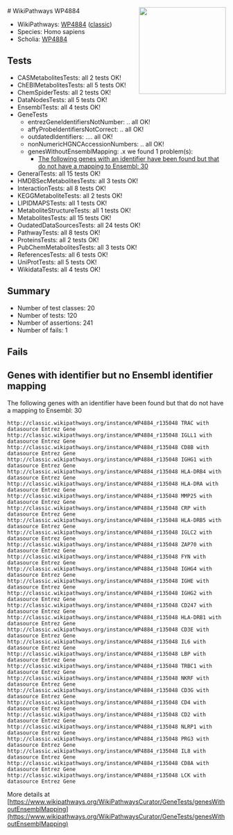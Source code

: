 <img style="float: right; width: 200px" src="https://upload.wikimedia.org/wikipedia/commons/thumb/8/83/Wplogo_with_text_500.png/640px-Wplogo_with_text_500.png" />
# WikiPathways WP4884

* WikiPathways: [WP4884](https://wikipathways.org/pathways/WP4884) ([classic](https://classic.wikipathways.org/instance/WP4884))
* Species: Homo sapiens
* Scholia: [WP4884](https://scholia.toolforge.org/wikipathways/WP4884)
## Tests
* CASMetabolitesTests: all 2 tests OK!
* ChEBIMetabolitesTests: all 5 tests OK!
* ChemSpiderTests: all 2 tests OK!
* DataNodesTests: all 5 tests OK!
* EnsemblTests: all 4 tests OK!
* GeneTests
    * entrezGeneIdentifiersNotNumber: .. all OK!
    * affyProbeIdentifiersNotCorrect: .. all OK!
    * outdatedIdentifiers: .... all OK!
    * nonNumericHGNCAccessionNumbers: .. all OK!
    * genesWithoutEnsemblMapping: .x we found 1 problem(s):
        * [The following genes with an identifier have been found but that do not have a mapping to Ensembl: 30](#c4e5434b)
* GeneralTests: all 15 tests OK!
* HMDBSecMetabolitesTests: all 3 tests OK!
* InteractionTests: all 8 tests OK!
* KEGGMetaboliteTests: all 2 tests OK!
* LIPIDMAPSTests: all 1 tests OK!
* MetaboliteStructureTests: all 1 tests OK!
* MetabolitesTests: all 15 tests OK!
* OudatedDataSourcesTests: all 24 tests OK!
* PathwayTests: all 8 tests OK!
* ProteinsTests: all 2 tests OK!
* PubChemMetabolitesTests: all 3 tests OK!
* ReferencesTests: all 6 tests OK!
* UniProtTests: all 5 tests OK!
* WikidataTests: all 4 tests OK!


## Summary

* Number of test classes: 20
* Number of tests: 120
* Number of assertions: 241
* Number of fails: 1

## Fails

<a name="c4e5434b" />

## Genes with identifier but no Ensembl identifier mapping

The following genes with an identifier have been found but that do not have a mapping to Ensembl: 30
```
http://classic.wikipathways.org/instance/WP4884_r135048 TRAC with datasource Entrez Gene
http://classic.wikipathways.org/instance/WP4884_r135048 IGLL1 with datasource Entrez Gene
http://classic.wikipathways.org/instance/WP4884_r135048 CD8B with datasource Entrez Gene
http://classic.wikipathways.org/instance/WP4884_r135048 IGHG1 with datasource Entrez Gene
http://classic.wikipathways.org/instance/WP4884_r135048 HLA-DRB4 with datasource Entrez Gene
http://classic.wikipathways.org/instance/WP4884_r135048 HLA-DRA with datasource Entrez Gene
http://classic.wikipathways.org/instance/WP4884_r135048 MMP25 with datasource Entrez Gene
http://classic.wikipathways.org/instance/WP4884_r135048 CRP with datasource Entrez Gene
http://classic.wikipathways.org/instance/WP4884_r135048 HLA-DRB5 with datasource Entrez Gene
http://classic.wikipathways.org/instance/WP4884_r135048 IGLC2 with datasource Entrez Gene
http://classic.wikipathways.org/instance/WP4884_r135048 ZAP70 with datasource Entrez Gene
http://classic.wikipathways.org/instance/WP4884_r135048 FYN with datasource Entrez Gene
http://classic.wikipathways.org/instance/WP4884_r135048 IGHG4 with datasource Entrez Gene
http://classic.wikipathways.org/instance/WP4884_r135048 IGHE with datasource Entrez Gene
http://classic.wikipathways.org/instance/WP4884_r135048 IGHG2 with datasource Entrez Gene
http://classic.wikipathways.org/instance/WP4884_r135048 CD247 with datasource Entrez Gene
http://classic.wikipathways.org/instance/WP4884_r135048 HLA-DRB1 with datasource Entrez Gene
http://classic.wikipathways.org/instance/WP4884_r135048 CD3E with datasource Entrez Gene
http://classic.wikipathways.org/instance/WP4884_r135048 IL6 with datasource Entrez Gene
http://classic.wikipathways.org/instance/WP4884_r135048 LBP with datasource Entrez Gene
http://classic.wikipathways.org/instance/WP4884_r135048 TRBC1 with datasource Entrez Gene
http://classic.wikipathways.org/instance/WP4884_r135048 NKRF with datasource Entrez Gene
http://classic.wikipathways.org/instance/WP4884_r135048 CD3G with datasource Entrez Gene
http://classic.wikipathways.org/instance/WP4884_r135048 CD4 with datasource Entrez Gene
http://classic.wikipathways.org/instance/WP4884_r135048 CD2 with datasource Entrez Gene
http://classic.wikipathways.org/instance/WP4884_r135048 NLRP1 with datasource Entrez Gene
http://classic.wikipathways.org/instance/WP4884_r135048 PRG3 with datasource Entrez Gene
http://classic.wikipathways.org/instance/WP4884_r135048 IL8 with datasource Entrez Gene
http://classic.wikipathways.org/instance/WP4884_r135048 CD8A with datasource Entrez Gene
http://classic.wikipathways.org/instance/WP4884_r135048 LCK with datasource Entrez Gene
```

More details at [https://www.wikipathways.org/WikiPathwaysCurator/GeneTests/genesWithoutEnsemblMapping](https://www.wikipathways.org/WikiPathwaysCurator/GeneTests/genesWithoutEnsemblMapping)


